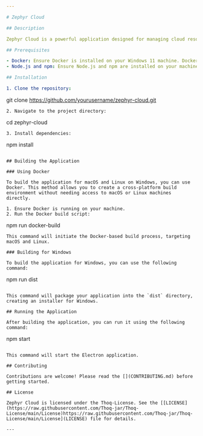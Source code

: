 ```yaml
---

# Zephyr Cloud

## Description

Zephyr Cloud is a powerful application designed for managing cloud resources efficiently. This Electron-based application provides a user-friendly interface for interacting with cloud services.

## Prerequisites

- Docker: Ensure Docker is installed on your Windows 11 machine. Docker Desktop for Windows is available from the [official Docker website](https://www.docker.com/products/docker-desktop).
- Node.js and npm: Ensure Node.js and npm are installed on your machine. You can download them from the [official Node.js website](https://nodejs.org/).

## Installation

1. Clone the repository:
   ```
   git clone https://github.com/yourusername/zephyr-cloud.git
   ```
2. Navigate to the project directory:
   ```
   cd zephyr-cloud
   ```
3. Install dependencies:
   ```
   npm install
   ```

## Building the Application

### Using Docker

To build the application for macOS and Linux on Windows, you can use Docker. This method allows you to create a cross-platform build environment without needing access to macOS or Linux machines directly.

1. Ensure Docker is running on your machine.
2. Run the Docker build script:
   ```
   npm run docker-build
   ```
   This command will initiate the Docker-based build process, targeting macOS and Linux.

### Building for Windows

To build the application for Windows, you can use the following command:

```
npm run dist
```

This command will package your application into the `dist` directory, creating an installer for Windows.

## Running the Application

After building the application, you can run it using the following command:

```
npm start
```

This command will start the Electron application.

## Contributing

Contributions are welcome! Please read the [](CONTRIBUTING.md) before getting started.

## License

Zephyr Cloud is licensed under the Thoq-License. See the [[LICENSE](https://raw.githubusercontent.com/Thoq-jar/Thoq-License/main/License)https://raw.githubusercontent.com/Thoq-jar/Thoq-License/main/License](LICENSE) file for details.

---
```

